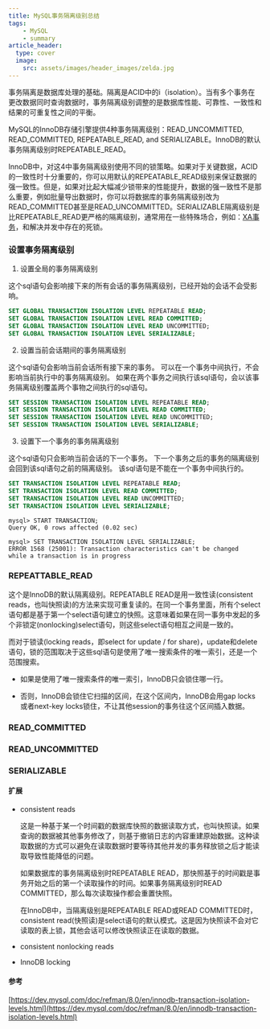 ```yaml
---
title: MySQL事务隔离级别总结
tags: 
    - MySQL 
    - summary
article_header:
  type: cover
  image:
    src: assets/images/header_images/zelda.jpg
---
```


事务隔离是数据库处理的基础。隔离是ACID中的i（isolation）。当有多个事务在更改数据同时查询数据时，事务隔离级别调整的是数据库性能、可靠性、一致性和结果的可重复性之间的平衡。

MySQL的InnoDB存储引擎提供4种事务隔离级别：READ_UNCOMMITTED, READ_COMMITTED, REPEATABLE_READ, and SERIALIZABLE。InnoDB的默认事务隔离级别时REPEATABLE_READ。

InnoDB中，对这4中事务隔离级别使用不同的锁策略。如果对于关键数据，ACID的一致性时十分重要的，你可以用默认的REPEATABLE_READ级别来保证数据的强一致性。但是，如果对比起大幅减少锁带来的性能提升，数据的强一致性不是那么重要，例如批量导出数据时，你可以将数据库的事务隔离级别改为READ_COMMITTED甚至是READ_UNCOMMITTED。SERIALIZABLE隔离级别是比REPEATABLE_READ更严格的隔离级别，通常用在一些特殊场合，例如：[XA事务](https://dev.mysql.com/doc/refman/8.0/en/glossary.html#glos_xa)，和解决并发中存在的死锁。

### 设置事务隔离级别

  1. 设置全局的事务隔离级别

  这个sql语句会影响接下来的所有会话的事务隔离级别，已经开始的会话不会受影响。

  ```sql
  SET GLOBAL TRANSACTION ISOLATION LEVEL REPEATABLE READ;
  SET GLOBAL TRANSACTION ISOLATION LEVEL READ COMMITTED;
  SET GLOBAL TRANSACTION ISOLATION LEVEL READ UNCOMMITTED;
  SET GLOBAL TRANSACTION ISOLATION LEVEL SERIALIZABLE;
  ```

  2. 设置当前会话期间的事务隔离级别

  这个sql语句会影响当前会话所有接下来的事务。
  可以在一个事务中间执行，不会影响当前执行中的事务隔离级别。
  如果在两个事务之间执行该sql语句，会以该事务隔离级别覆盖两个事物之间执行的sql语句。

  ```sql
  SET SESSION TRANSACTION ISOLATION LEVEL REPEATABLE READ;
  SET SESSION TRANSACTION ISOLATION LEVEL READ COMMITTED;
  SET SESSION TRANSACTION ISOLATION LEVEL READ UNCOMMITTED;
  SET SESSION TRANSACTION ISOLATION LEVEL SERIALIZABLE;
  ```

  3. 设置下一个事务的事务隔离级别

  这个sql语句只会影响当前会话的下一个事务。
  下一个事务之后的事务的隔离级别会回到该sql语句之前的隔离级别。
  该sql语句是不能在一个事务中间执行的。

  ```sql
  SET TRANSACTION ISOLATION LEVEL REPEATABLE READ;
  SET TRANSACTION ISOLATION LEVEL READ COMMITTED;
  SET TRANSACTION ISOLATION LEVEL READ UNCOMMITTED;
  SET TRANSACTION ISOLATION LEVEL SERIALIZABLE;
  ```

  ```shell
  mysql> START TRANSACTION;
  Query OK, 0 rows affected (0.02 sec)

  mysql> SET TRANSACTION ISOLATION LEVEL SERIALIZABLE;
  ERROR 1568 (25001): Transaction characteristics can't be changed
  while a transaction is in progress
  ```

### REPEATTABLE_READ

这个是InnoDB的默认隔离级别。REPEATABLE READ是用一致性读(consistent reads，也叫快照读)的方法来实现可重复读的。在同一个事务里面，所有个select语句都是基于第一个select语句建立的快照。这意味着如果在同一事务中发起的多个非锁定(nonlocking)select语句，则这些select语句相互之间是一致的。

而对于锁读(locking reads，即select for update / for share)，update和delete语句，锁的范围取决于这些sql语句是使用了唯一搜索条件的唯一索引，还是一个范围搜索。

* 如果是使用了唯一搜索条件的唯一索引，InnoDB只会锁住哪一行。

* 否则，InnoDB会锁住它扫描的区间，在这个区间内，InnoDB会用gap locks或者next-key locks锁住，不让其他session的事务往这个区间插入数据。

### READ_COMMITTED



### READ_UNCOMMITTED

### SERIALIZABLE

#### 扩展

* consistent reads

  这是一种基于某一个时间戳的数据库快照的数据读取方式，也叫快照读。如果查询的数据被其他事务修改了，则基于撤销日志的内容重建原始数据。这种读取数据的方式可以避免在读取数据时要等待其他并发的事务释放锁之后才能读取导致性能降低的问题。

  如果数据库的事务隔离级别时REPEATABLE READ，那快照基于的时间戳是事务开始之后的第一个读取操作的时间。如果事务隔离级别时READ COMMITTED，那么每次读取操作都会重置快照。

  在InnoDB中，当隔离级别是REPEATABLE READ或READ COMMITTED时，consistent read(快照读)是select语句的默认模式。这是因为快照读不会对它读取的表上锁，其他会话可以修改快照读正在读取的数据。

* consistent nonlocking reads

  

* InnoDB locking




#### 参考

[https://dev.mysql.com/doc/refman/8.0/en/innodb-transaction-isolation-levels.html](https://dev.mysql.com/doc/refman/8.0/en/innodb-transaction-isolation-levels.html)
